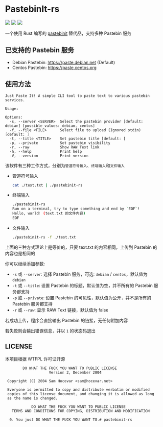 # PastebinIt-rs

![](https://hitscounter.dev/api/hit?url=https%3A%2F%2Fgithub.com%2Frsbench%2Frsbench&label=&icon=github&color=%23160d27) ![](https://img.shields.io/crates/v/pastebinit-rs) ![](https://tokei.rs/b1/github/GenshinMinecraft/pastebinit-rs)

一个使用 Rust 编写的 [pastebinit](https://github.com/skorokithakis/pastebinit) 替代品，支持多种 Pastebin 服务

## 已支持的 Pastebin 服务
- Debian Pastebin: https://paste.debian.net (Default)
- Centos Pastebin: https://paste.centos.org

## 使用方法
```
Just Paste It! A simple CLI tool to paste text to various pastebin services.

Usage: 

Options:
  -s, --server <SERVER>  Select the pastebin provider [default: debian] [possible values: debian, centos]
  -f, --file <FILE>      Select file to upload (Ignored stdin) [default: ]
  -t, --title <TITLE>    Set pastebin title [default: ]
  -p, --private          Set pastebin visibility
  -r, --raw              Show RAW Text link
  -h, --help             Print help
  -V, --version          Print version
```

该软件有三种工作方式，分别为`管道符号输入`、`终端输入`和`文件输入`

- 管道符号输入
    ```bash
    cat ./test.txt | ./pastebinit-rs
    ```
- 终端输入
    ```bash
    ./pastebinit-rs
    Run on a terminal, try to type something and end by `EOF`!
    Hello, world! (text.txt 的文件内容)
    EOF
    ```
- 文件输入
    ```bash
    ./pastebinit-rs -f ./test.txt
    ```

上面的三种方式理论上是等价的，只要 text.txt 的内容相同，上传到 Pastebin 的内容也是相同的

你可以继续添加参数:
- `-s` 或 `--server`: 选择 Pastebin 服务，可选: `debian` / `centos`，默认值为 `debian`
- `-t` 或 `--title`: 设置 Pastebin 的标题，默认值为空，并不所有的 Pastebin 服务都支持
- `-p` 或 `--private`: 设置 Pastebin 的可见性，默认值为公开，并不是所有的 Pastebin 服务都支持
- `-r` 或 `--raw`: 显示 RAW Text 链接，默认值为 false

若成功上传，程序会直接输出 Pastebin 的链接，无任何附加内容

若失败则会输出错误信息，并以 `1` 的状态码退出

## LICENSE

本项目根据 WTFPL 许可证开源

```
        DO WHAT THE FUCK YOU WANT TO PUBLIC LICENSE 
                    Version 2, December 2004 

 Copyright (C) 2004 Sam Hocevar <sam@hocevar.net> 

 Everyone is permitted to copy and distribute verbatim or modified 
 copies of this license document, and changing it is allowed as long 
 as the name is changed. 

            DO WHAT THE FUCK YOU WANT TO PUBLIC LICENSE 
   TERMS AND CONDITIONS FOR COPYING, DISTRIBUTION AND MODIFICATION 

  0. You just DO WHAT THE FUCK YOU WANT TO.# pastebinit-rs
